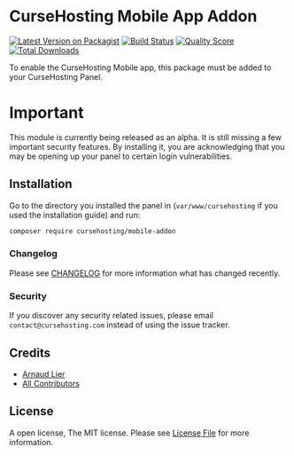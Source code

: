 # CurseHosting Mobile App Addon

[![Latest Version on Packagist](https://img.shields.io/packagist/v/cursehosting/mobile-addon.svg?style=flat-square)](https://packagist.org/packages/cursehosting/mobile-addon)
[![Build Status](https://img.shields.io/travis/CurseHosting/mobile-addon/master.svg?style=flat-square)](https://travis-ci.org/CurseHosting/mobile-addon)
[![Quality Score](https://img.shields.io/scrutinizer/g/CurseHosting/mobile-addon.svg?style=flat-square)](https://scrutinizer-ci.com/g/CurseHosting/mobile-addon)
[![Total Downloads](https://img.shields.io/packagist/dt/cursehosting/mobile-addon.svg?style=flat-square)](https://packagist.org/packages/cursehosting/mobile-addon)

To enable the CurseHosting Mobile app, this package must be added to your CurseHosting Panel. 

# Important
This module is currently being released as an alpha. It is still missing a few important security features. 
By installing it, you are acknowledging that you may be opening up your panel to certain login vulnerabilities.  

## Installation

Go to the directory you installed the panel in (`var/www/cursehosting` if you used the installation guide) and run:

```bash
composer require cursehosting/mobile-addon
```

### Changelog

Please see [CHANGELOG](CHANGELOG.md) for more information what has changed recently.

### Security

If you discover any security related issues, please email `contact@cursehosting.com` instead of using the issue tracker.

## Credits

- [Arnaud Lier](https://github.com/ZeProf2Code)
- [All Contributors](../../contributors)

## License

A open license, The MIT license. Please see [License File](LICENSE) for more information.

